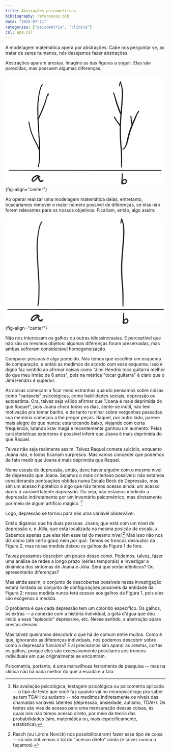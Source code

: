 ```yaml
---
title: Abstrações psicométricas 
bibliography: references.bib 
date: "2025-07-11"
categories: ["psicometria", "clínica"]
csl: apa.csl
---
```


A modelagem matemática opera por abstrações. Cabe nos perguntar se, ao tratar de seres humanos, nós desejamos fazer abstrações.

Abstrações aparam arestas. Imagine as das figuras a seguir. Elas são parecidas, mas possuem algumas diferenças.

![Figura 1](images/paste-1.png){fig-align="center"}

Ao operar realizar uma modelagem matemática delas, entretanto, buscaríamos remover o maior número possível de diferenças, se elas não forem relevantes para os nossos objetivos. Ficariam, então, algo assim:

![Figura 2](images/paste-2.png){fig-align="center"}

Não nos interessam os galhos ou outras idiossincrasias. É perceptível que não são os mesmos objetos: algumas diferenças foram preservadas, mas ambas sofreram considerável homogeneização.

Comparar pessoas é algo parecido. Nós temos que escolher um esquema de comparação, e então as medimos de acordo com esse esquema. Isso é digno faz sentido ao afirmar coisas como "Jimi Hendrix toca guitarra melhor do que meu irmão de 6 anos", pois na métrica "tocar guitarra" é claro que o Jimi Hendrix é superior.

As coisas começam a ficar meio estranhas quando pensamos sobre coisas como "variáveis" psicológicas, como habilidades sociais, depressão ou autoestima. Ora, talvez seja válido afirmar que "Joana é mais deprimida do que Raquel", pois Joana chora todos os dias, sente-se inútil, não tem motivação pra tomar banho, e de tanto ruminar sobre vergonhas passadas sua memória começou a lhe pregar peças. Raquel, por outro lado, parece mais alegre do que nunca: está tocando baixo, viajando com certa frequência, lutando krav magá e recentemente ganhou um aumento. Pelas características exteriores é possível inferir que Joana é mais deprimida do que Raquel.

Talvez não seja realmente assim. Talvez Raquel cometa suicídio, enquanto Joana não, e todos ficariam surpresos. Mas vamos conceder que podemos de fato medir que Joana é mais deprimida que Raquel.

Numa escala de depressão, então, deve haver alguém com o mesmo nível de depressão que Joana. Sejamos o mais criterioso possíveis: não estamos considerando pontuações obtidas numa Escala Beck de Depressão, mas sim um acesso hipotético a algo que não temos acesso ainda: um acesso *direto* à variável latente *depressão*. Ou seja, não estamos medindo a depressão indiretamente por um inventário psicométrico, mas diretamente por meio de algum artifício mágico. [^1]

[^1]: Na avaliação psicológica, testagem psicológica ou psicometria aplicada -- o tipo de teste que você faz quando vai no neuropsicólogo pra saber se tem TDAH ou autismo -- nós medimos indiretamente os níveis das chamadas variáveis latentes (depressão, ansiedade, autismo, TDAH). Os testes são vias de acesso para uma mensuração dessas coisas, às quais nós não temos acesso direto, por meio da teoria das probabilidades (sim, matemática ou, mais especificamente, estatística).

Logo, depressão se tornou para nós uma variável observável.

Então digamos que há duas pessoas. Joana, que está com um nível de depressão $x$, e Júlia, que está localizada na mesma posição da escala, $x$. Sabemos apenas que elas têm esse tal do mesmo *nível*.[^2] Mas isso não nos diz *como* (até certo grau) nem *por quê*. Temos os troncos desnudos da Figura 2, mas nossa medida deixou os galhos da Figura 1 de fora.

[^2]: Rasch (ou Lord e Novick) nos possibilitou(ram) fazer esse tipo de coisa -- só não obtivemos o tal do "acesso direto" ainda (e talvez nunca o façamos).

Talvez possamos descobrir um pouco desse *como*. Podemos, talvez, fazer uma análise de redes a longo prazo (séries temporais) e investigar a dinâmica dos sintomas de Joana e Júlia. Será que serão idênticos? Ou apresentarão diferenças?

Mas ainda assim, o conjunto de descobertas possíveis nessa investigação estará limitada ao conjunto de configurações possíveis da entidade da Figura 2: nossa medida nunca terá acesso aos galhos da Figura 1, pois eles são exógenos à medida.

O problema é que cada depressão tem um colorido específico. Os galhos, os extras -- a conexão com a história individual, a gota d'água que deu início a esse "episódio" depressivo, etc. Nesse sentido, a abstração apara arestas demais.

Mas talvez queiramos descobrir o que há de comum entre muitos. Como é que, ignorando as diferenças individuais, nós podemos descobrir sobre como a depressão funciona? E aí precisamos sim aparar as arestas, cortas os galhos, porque eles são excessivamente peculiares aos troncos individuais em que originalmente se encontram.

Psicometria, portanto, é uma maravilhosa ferramenta de pesquisa -- mas na clínica não há nada melhor do que a escuta e a fala.